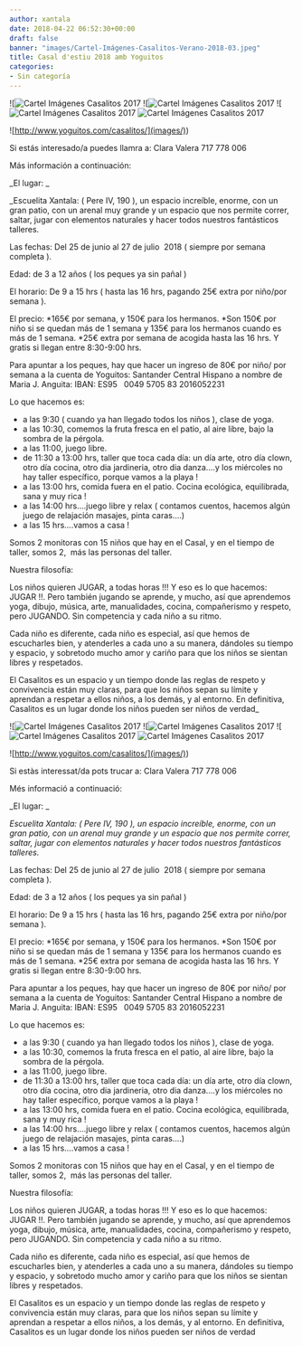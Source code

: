 ```yaml
---
author: xantala
date: 2018-04-22 06:52:30+00:00
draft: false
banner: "images/Cartel-Imágenes-Casalitos-Verano-2018-03.jpeg"
title: Casal d'estiu 2018 amb Yoguitos
categories:
- Sin categoría
---
```


![![Cartel Imágenes Casalitos 2017](images/Cartel-Imágenes-Casalitos-Verano-2018-02.jpeg)
![![Cartel Imágenes Casalitos 2017](images/Cartel-Imágenes-Casalitos-Verano-2018-01.jpeg)
![![Cartel Imágenes Casalitos 2017](images/Cartel-Imágenes-Casalitos-Verano-2018-03.jpeg)
![![Cartel Imágenes Casalitos 2017](images/Cartel-Imágenes-Casalitos-Verano-2018-04.jpeg)
](http://www.xantala.es/wp-content/uploads/2018/04/Cartel-Imágenes-Casalitos-Verano-2018-04.jpeg)




![http://www.yoguitos.com/casalitos/](images/))




Si estás interesado/a puedes llamra a: Clara Valera 717 778 006




Más información a continuación:








_El lugar: _




_Escuelita Xantala: ( Pere IV, 190 ), un espacio increíble, enorme, con un gran patio, con un arenal muy grande y un espacio que nos permite correr, saltar, jugar con elementos naturales y hacer todos nuestros fantásticos talleres.

Las fechas:
Del 25 de junio al 27 de julio  2018 ( siempre por semana completa ).

​Edad: de 3 a 12 años ( los peques ya sin pañal )​

El horario:
De 9 a 15 hrs ( hasta las 16 hrs, pagando 25€ extra por niño/por semana ).

El precio:
*165€ por semana, y 150€ para los hermanos.
*Son 150€ por niño si se quedan más de 1 semana y 135€ para los hermanos cuando es más de 1 semana.
*25€ extra por semana de acogida hasta las 16 hrs. Y gratis si llegan entre 8:30-9:00 hrs.

Para apuntar a los peques, hay que hacer un ingreso de 80€ por niño/ por semana a la cuenta de Yoguitos:
Santander Central Hispano a nombre de Maria J. Anguita:
IBAN: ES95   0049 5705 83 2016052231

Lo que hacemos es:

- a las 9:30 ( cuando ya han llegado todos los niños ), clase de yoga.
- a las 10:30, comemos la fruta fresca en el patio, al aire libre, bajo la sombra de la pérgola.
- a las 11:00, juego libre.
- de 11:30 a 13:00 hrs, taller que toca cada día: un día arte, otro día clown, otro día cocina, otro dia jardineria, otro dia danza....y los miércoles no hay taller específico, porque vamos a la playa !
- a las 13:00 hrs, comida fuera en el patio. Cocina ecológica, equilibrada, sana y muy rica !
- a las 14:00 hrs....juego libre y relax ( contamos cuentos, hacemos algún juego de relajación masajes, pinta caras....)
- a las 15 hrs....vamos a casa !

Somos 2 monitoras con 15 niños que hay en el Casal, y en el tiempo de taller, somos 2,  más las personas del taller.

Nuestra filosofía:

Los niños quieren JUGAR, a todas horas !!! Y eso es lo que hacemos: JUGAR !!. Pero también jugando se aprende, y mucho, así que aprendemos yoga, dibujo, música, arte, manualidades, cocina, compañerismo y respeto, pero JUGANDO. Sin competencia y cada niño a su ritmo.

Cada niño es diferente, cada niño es especial, así que hemos de escucharles bien, y atenderles a cada uno a su manera, dándoles su tiempo y espacio, y sobretodo mucho amor y cariño para que los niños se sientan libres y respetados.

El Casalitos es un espacio y un tiempo donde las reglas de respeto y convivencia están muy claras, para que los niños sepan su límite y aprendan a respetar a ellos niños, a los demás, y al entorno.
En definitiva, Casalitos es un lugar donde los niños pueden ser niños de verdad_




![![Cartel Imágenes Casalitos 2017](images/Cartel-Imágenes-Casalitos-Verano-2018-04.jpeg)
![![Cartel Imágenes Casalitos 2017](images/Cartel-Imágenes-Casalitos-Verano-2018-03.jpeg)
![![Cartel Imágenes Casalitos 2017](images/Cartel-Imágenes-Casalitos-Verano-2018-01.jpeg)
![![Cartel Imágenes Casalitos 2017](images/Cartel-Imágenes-Casalitos-Verano-2018-02.jpeg)
](http://www.xantala.es/wp-content/uploads/2018/04/Cartel-Imágenes-Casalitos-Verano-2018-02.jpeg)




![http://www.yoguitos.com/casalitos/](images/))




Si estàs interessat/da pots trucar a: Clara Valera 717 778 006
[
](http://www.facebook.com/yoguitoseuropa)




Més informació a continuació:





_El lugar: _




_Escuelita Xantala: ( Pere IV, 190 ), un espacio increíble, enorme, con un gran patio, con un arenal muy grande y un espacio que nos permite correr, saltar, jugar con elementos naturales y hacer todos nuestros fantásticos talleres._


Las fechas:
Del 25 de junio al 27 de julio  2018 ( siempre por semana completa ).

​Edad: de 3 a 12 años ( los peques ya sin pañal )​

El horario:
De 9 a 15 hrs ( hasta las 16 hrs, pagando 25€ extra por niño/por semana ).

El precio:
*165€ por semana, y 150€ para los hermanos.
*Son 150€ por niño si se quedan más de 1 semana y 135€ para los hermanos cuando es más de 1 semana.
*25€ extra por semana de acogida hasta las 16 hrs. Y gratis si llegan entre 8:30-9:00 hrs.

Para apuntar a los peques, hay que hacer un ingreso de 80€ por niño/ por semana a la cuenta de Yoguitos:
Santander Central Hispano a nombre de Maria J. Anguita:
IBAN: ES95   0049 5705 83 2016052231

Lo que hacemos es:

- a las 9:30 ( cuando ya han llegado todos los niños ), clase de yoga.
- a las 10:30, comemos la fruta fresca en el patio, al aire libre, bajo la sombra de la pérgola.
- a las 11:00, juego libre.
- de 11:30 a 13:00 hrs, taller que toca cada día: un día arte, otro día clown, otro día cocina, otro dia jardineria, otro dia danza....y los miércoles no hay taller específico, porque vamos a la playa !
- a las 13:00 hrs, comida fuera en el patio. Cocina ecológica, equilibrada, sana y muy rica !
- a las 14:00 hrs....juego libre y relax ( contamos cuentos, hacemos algún juego de relajación masajes, pinta caras....)
- a las 15 hrs....vamos a casa !

Somos 2 monitoras con 15 niños que hay en el Casal, y en el tiempo de taller, somos 2,  más las personas del taller.

Nuestra filosofía:

Los niños quieren JUGAR, a todas horas !!! Y eso es lo que hacemos: JUGAR !!. Pero también jugando se aprende, y mucho, así que aprendemos yoga, dibujo, música, arte, manualidades, cocina, compañerismo y respeto, pero JUGANDO. Sin competencia y cada niño a su ritmo.

Cada niño es diferente, cada niño es especial, así que hemos de escucharles bien, y atenderles a cada uno a su manera, dándoles su tiempo y espacio, y sobretodo mucho amor y cariño para que los niños se sientan libres y respetados.

El Casalitos es un espacio y un tiempo donde las reglas de respeto y convivencia están muy claras, para que los niños sepan su límite y aprendan a respetar a ellos niños, a los demás, y al entorno.
En definitiva, Casalitos es un lugar donde los niños pueden ser niños de verdad

